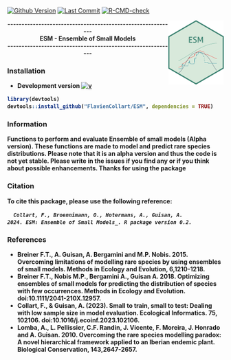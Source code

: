 [![Github Version](https://img.shields.io/badge/dev%20version-0.2-53AA93.svg)](https://github.com/FlavienCollart/ESM)
[![Last Commit](https://img.shields.io/github/last-commit/FlavienCollart/ESM.svg)](https://github.com/FlavienCollart/ESM/commits/main)
[![R-CMD-check](https://github.com/FlavienCollart/ESM/actions/workflows/R-CMD-check.yaml/badge.svg)](https://github.com/FlavienCollart/ESM/actions/workflows/R-CMD-check.yaml)

<img src="inst/logo/ESM.png" align="right" height = 150/>
<div align="center">
<b>------------------------------------------------------------<br/>
<b>ESM - Ensemble of Small Models<br/>
<b>------------------------------------------------------------<br/>

</b>
</div>


### <i class="fas fa-tools"></i> Installation



- **Development version** [![v](https://img.shields.io/badge/dev%20version-0.2-53AA93.svg)](https://github.com/FlavienCollart/ESM)
```R
library(devtools)
devtools::install_github("FlavienCollart/ESM", dependencies = TRUE)
```

### Information

Functions to perform and evaluate Ensemble of small models (Alpha version). These functions are made to model and predict rare species distributions. Please note that it is an alpha version and thus the code is not yet stable. Please write in the issues if you find any or if you think about possible enhancements. Thanks for using the package

### Citation

To cite this package, please use the following reference:

<code> <i> Collart, F., Broennimann, O., Hotermans, A., Guisan, A. 2024. ESM: Ensemble of Small Models_. R package version 0.2.</code> </i>

### References

  - Breiner F.T., A. Guisan, A. Bergamini and M.P. Nobis. 2015. Overcoming limitations of modelling rare species by using ensembles of small models. Methods in Ecology and Evolution, 6,1210-1218.
  - Breiner F.T., Nobis M.P., Bergamini A., Guisan A. 2018. Optimizing ensembles of small models for predicting the distribution of species with few occurrences. Methods in Ecology and Evolution. doi:10.1111/2041-210X.12957.
  - Collart, F., & Guisan, A. (2023). Small to train, small to test: Dealing with low sample size in model evaluation. Ecological Informatics. 75, 102106. doi:10.1016/j.ecoinf.2023.102106.
  - Lomba, A., L. Pellissier, C.F. Randin, J. Vicente, F. Moreira, J. Honrado and A. Guisan. 2010. Overcoming the rare species modelling paradox: A novel hierarchical framework applied to an Iberian endemic plant. Biological Conservation, 143,2647-2657.
